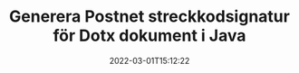 ---
############################# Static ############################
layout: "auto-gen-signature"
date: 2022-03-01T15:12:22
draft: false
operation: Sign
signaturetype: Barcode
codetype: Postnet
fileformat: Dotx
productName: Java
lang: sv
productCode: java
otherformats: pdf doc docx docm dot dotm dotx odt ott rtf xls xlsx xlsm xlsb csv ods ots xltx xltm ppt pptx pps ppsx odp otp potx potm pptm ppsm png jpg bmp gif tiff svg webp wmf
breadcrumb: Put  Barcode signature on Dotx for Java

############################# Head ############################
head_title: "eSign Dotx dokument med Postnet streckkod i Java"
head_description: "Skapa Postnet streckkodsignatur och lägg den på Dotx dokument med Java med ett par rader kod. Använd GroupDocs Document Signature API för att signera olika filformat."

############################# Header ############################
title: "Generera Postnet streckkodsignatur för Dotx dokument i Java"
description: "esignera dina Dotx affärsdokument med Postnet streckkod. Skapa streckkodsignatur snabbt och enkelt med några rader kod för att ställa in signeringsalternativ."
bg_image: "https://cms.admin.containerize.com/templates/aspose/App_Themes/V3/images/bg/header1.png"
bg_overlay: false
button:
    enable: true

############################# SubMenu ############################
submenu:
    enable: true

    left:
        img_alt: "GroupDocs.Signature for Java"
        image: "https://cms.admin.containerize.com/templates/groupdocs/images/product-logos/90x90-noborder/groupdocs-signature-java.png"
        product: "GroupDocs.Signature"
        platform: "Java"



############################# About ############################
about:
    enable: true
    title: "Om GroupDocs.Signature for Java API för streckkodsignaturer."
    content: |
        [GroupDocs.Signature for Java](https://products.groupdocs.com/signature/java/) är ett snabbt och enkelt API för att hantera digitala dokument e-signering med streckkodstyper som UPCA, UPCE, EAN13, EAN14, Code39, Code39Extended, Code128, Codabar, Postnet, ISBN , ITF14 och många andra. Kunder kan enkelt skapa streckkoder som ger önskad text och lägga dem på PDF, Microsoft Office Words-dokument, Microsoft Office Excel-arbetsböcker, MS PowerPoint-presentationer, Adobe Photoshop-filer och olika bildformat. Streckkoder som placeras i dokument kan uppdateras, genomsökas, verifieras, raderas eller förhandsgranskas antingen. Dessutom stöds anpassning av streckkoder.
    

############################# Steps ############################
steps:
    enable: true
    title_left: "Steg för att signera Dotx med Barcode i Java"
    content_left: |
        [GroupDocs.Signature for Java](https://products.groupdocs.com/signature/java/) ger möjlighet att signera Dotx-dokument med Barcode-signaturer snabbt och enkelt.
        
        * Skapa en instans av Signature class som tillhandahåller Dotx fil som ska signera som sökväg eller minnesström
        * Instantera SignOptions-klassen och ställ in all efterfrågad data.
        * Anropa metoden Signature.Sign() och skicka utdatafilen Dotx eller minnesström

    title_right: " Systemkrav"
    content_right: |
        GroupDocs.Signature for Java stöds på alla större plattformar och operativsystem. Innan du kör koden nedan, se till att du har följande förutsättningar installerade på ditt system.

        * Operativsystem: Microsoft Windows, Linux, MacOS
        * Utvecklingsmiljöer: NetBeans, Intellij IDEA, Eclipse, etc.
        * Java runtime: J2SE 6.0 and above
        * Få den senaste GroupDocs.Signature for Java från [Maven](https://repository.groupdocs.com/webapp/#/artifacts/browse/tree/General/repo/com/groupdocs/groupdocs-signature)
         
    code: |
        ```java    
                
        // Set up input Dotx file
        String filePath = "input.dotx";
        // Set up output file
        String outputFilePath = "output.dotx";

        // Instantiate Signature for input file
        Signature signature = new Signature(filePath);

        // create barcode option with predefined barcode text
        BarcodeSignOptions options = new BarcodeSignOptions("John Smith");

        // setup Barcode encoding type
        options.setEncodeType(BarcodeTypes.Postnet);

        // set signature position
        options.setLeft(50);
        options.setTop(50);
        options.setWidth(200);
        options.setHeight(50);

        // sign Dotx document
        SignResult result = signature.sign(outputFilePath, options);

        ```

############################# Demos ############################
demos:
    enable: true
    title: "Signerar Dotx dokument med Barcode Live Demo"
    content: |
       Signera filen Dotx med olika signaturer just nu genom att besöka webbplatsen [GroupDocs.Signature App](https://products.groupdocs.app/signature/family). Gratis onlinedemo väntar på dig.

        
############################# About Formats ############################
about_formats:
    enable: true
    format:
        # format loop
        - icon: "fas fa-barcode"
          title: "About Postnet Barcode"
          content: |
            POSTNET (Postal Numeric Encoding Technique) är en streckkodssymbolik som används av United States Postal Service för att hjälpa till med att dirigera post.
          characterset: |
             Numeriska siffror (0-9).
          textcapacity: |
             Upp till 11 tecken.
          image: |
             iVBORw0KGgoAAAANSUhEUgAAACcAAAAjCAYAAAAXMhMjAAAAAXNSR0IArs4c6QAAAARnQU1BAACxjwv8YQUAAAAJcEhZcwAADsMAAA7DAcdvqGQAAACeSURBVFhH7c7BCkMxEELR/P9Pp1LoRrCXpi4Cbw5kIRKZtS82x52a407Ncae+HrfWer8Pyr+i/3NcQv/nuIT+z3EJ/X/Ocf9mlxuhsXZ2uREaa2eXG6Gxdna5ERprZ5cbobF2drkRGmtnlxuhsXZ2uREaa2eXG6Gxdna5ERprZ5cbobF2drkRGmtnlxuhsXZ2ubnAHHdqjjt18XF7vwDevzbHqsQWPwAAAABJRU5ErkJggg==

          link: ""

############################# More Formats ############################
more_formats:
    enable: true
    title: "Andra stödda Barcode-signaturer för Java"
    content: |
        "Du kan också signera Dotx med andra signaturtyper. Se listan nedan."
    format: 
        
       
back_to_top:
    enable: true
---